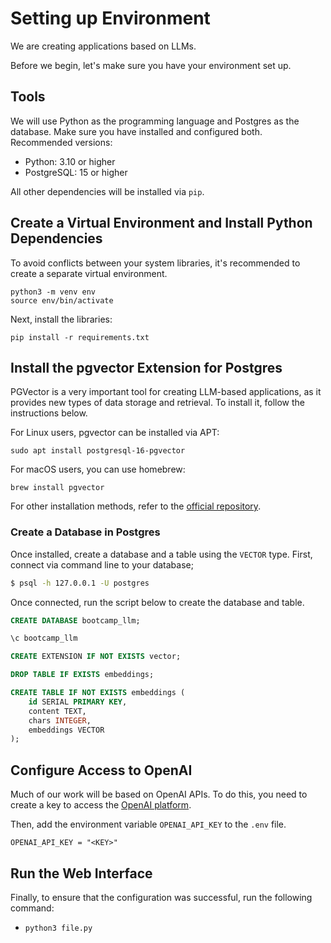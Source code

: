 # Setting up Environment

We are creating applications based on LLMs.

Before we begin, let's make sure you have your environment set up.

## Tools

We will use Python as the programming language and Postgres as the database. Make sure you have installed and configured both. Recommended versions:

- Python: 3.10 or higher
- PostgreSQL: 15 or higher

All other dependencies will be installed via `pip`.

## Create a Virtual Environment and Install Python Dependencies

To avoid conflicts between your system libraries, it's recommended to create a separate virtual environment.

```
python3 -m venv env
source env/bin/activate
```

Next, install the libraries:

```
pip install -r requirements.txt
```

## Install the pgvector Extension for Postgres

PGVector is a very important tool for creating LLM-based applications, as it provides new types of data storage and retrieval. To install it, follow the instructions below.

For Linux users, pgvector can be installed via APT:

```
sudo apt install postgresql-16-pgvector
```

For macOS users, you can use homebrew:

```
brew install pgvector
```

For other installation methods, refer to the [official repository](https://github.com/pgvector/pgvector).

### Create a Database in Postgres

Once installed, create a database and a table using the `VECTOR` type. First, connect via command line to your database;

```bash
$ psql -h 127.0.0.1 -U postgres
```

Once connected, run the script below to create the database and table.

```sql 
CREATE DATABASE bootcamp_llm;

\c bootcamp_llm

CREATE EXTENSION IF NOT EXISTS vector;

DROP TABLE IF EXISTS embeddings;

CREATE TABLE IF NOT EXISTS embeddings (
    id SERIAL PRIMARY KEY,
    content TEXT,
    chars INTEGER,
    embeddings VECTOR
);
```

## Configure Access to OpenAI

Much of our work will be based on OpenAI APIs. To do this, you need to create a key to access the [OpenAI platform](https://platform.openai.com/). 

Then, add the environment variable `OPENAI_API_KEY` to the `.env` file.

```
OPENAI_API_KEY = "<KEY>"
```

## Run the Web Interface

Finally, to ensure that the configuration was successful, run the following command:

- `python3 file.py`

